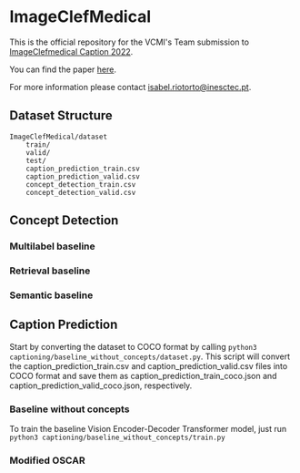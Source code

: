 # ImageClefMedical

This is the official repository for the VCMI's Team submission to [ImageClefmedical Caption 2022](https://www.imageclef.org/2022/medical/caption).

You can find the paper [here](http://ceur-ws.org/Vol-3180/paper-116.pdf).

For more information please contact isabel.riotorto@inesctec.pt.

## Dataset Structure

```
ImageClefMedical/dataset
    train/
    valid/
    test/
    caption_prediction_train.csv
    caption_prediction_valid.csv
    concept_detection_train.csv
    concept_detection_valid.csv
```    

## Concept Detection

### Multilabel baseline

### Retrieval baseline

### Semantic baseline


## Caption Prediction

Start by converting the dataset to COCO format by calling ```
python3 captioning/baseline_without_concepts/dataset.py ```. This script will convert the caption_prediction_train.csv and caption_prediction_valid.csv files into COCO format and save them as caption_prediction_train_coco.json and caption_prediction_valid_coco.json, respectively.


### Baseline without concepts

To train the baseline Vision Encoder-Decoder Transformer model, just run ```python3 captioning/baseline_without_concepts/train.py```

### Modified OSCAR




